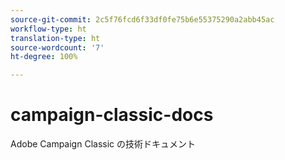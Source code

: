 ```yaml
---
source-git-commit: 2c5f76fcd6f33df0fe75b6e55375290a2abb45ac
workflow-type: ht
translation-type: ht
source-wordcount: '7'
ht-degree: 100%

---
```

# campaign-classic-docs

Adobe Campaign Classic の技術ドキュメント
